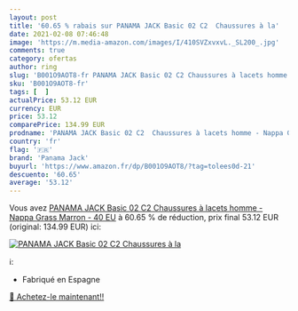 ```yaml
---
layout: post
title: '60.65 % rabais sur PANAMA JACK Basic 02 C2  Chaussures à la'
date: 2021-02-08 07:46:48
image: 'https://m.media-amazon.com/images/I/410SVZxvxvL._SL200_.jpg'
comments: true
category: ofertas
author: ring
slug: 'B001O9AOT8-fr PANAMA JACK Basic 02 C2 Chaussures à lacets homme - Nappa...'
sku: 'B001O9AOT8-fr'
tags: [  ]
actualPrice: 53.12 EUR
currency: EUR
price: 53.12
comparePrice: 134.99 EUR
prodname: 'PANAMA JACK Basic 02 C2  Chaussures à lacets homme - Nappa Grass Marron - 40 EU'
country: 'fr'
flag: '🇫🇷'
brand: 'Panama Jack'
buyurl: 'https://www.amazon.fr/dp/B001O9AOT8/?tag=tolees0d-21'
descuento: '60.65'
average: '53.12'
---
```


Vous avez [PANAMA JACK Basic 02 C2  Chaussures à lacets homme - Nappa Grass Marron - 40 EU](https://www.amazon.fr/dp/B001O9AOT8/?tag=tolees0d-21)  à  60.65 % de réduction, prix final  53.12 EUR (original: 134.99 EUR) ici:

[![PANAMA JACK Basic 02 C2  Chaussures à la](https://m.media-amazon.com/images/I/410SVZxvxvL._SL200_.jpg)](https://www.amazon.fr/dp/B001O9AOT8/?tag=tolees0d-21)

ℹ️:

- Fabriqué en Espagne

[🛒 Achetez-le maintenant!!](https://www.amazon.fr/dp/B001O9AOT8/?tag=tolees0d-21)
